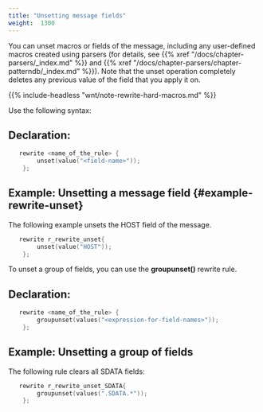 ```yaml
---
title: "Unsetting message fields"
weight:  1300
---
```

<!-- DISCLAIMER: This file is based on the syslog-ng Open Source Edition documentation https://github.com/balabit/syslog-ng-ose-guides/commit/2f4a52ee61d1ea9ad27cb4f3168b95408fddfdf2 and is used under the terms of The syslog-ng Open Source Edition Documentation License. The file has been modified by Axoflow. -->

You can unset macros or fields of the message, including any user-defined macros created using parsers (for details, see {{% xref "/docs/chapter-parsers/_index.md" %}} and {{% xref "/docs/chapter-parsers/chapter-patterndb/_index.md" %}}). Note that the unset operation completely deletes any previous value of the field that you apply it on.

{{% include-headless "wnt/note-rewrite-hard-macros.md" %}}

Use the following syntax:


## Declaration:

```c
   rewrite <name_of_the_rule> {
        unset(value("<field-name>"));
    };
```



## Example: Unsetting a message field {#example-rewrite-unset}

The following example unsets the HOST field of the message.

```c
   rewrite r_rewrite_unset{
        unset(value("HOST"));
    };
```


To unset a group of fields, you can use the **groupunset()** rewrite rule.


## Declaration:

```c
   rewrite <name_of_the_rule> {
        groupunset(values("<expression-for-field-names>"));
    };
```



## Example: Unsetting a group of fields

The following rule clears all SDATA fields:

```c
   rewrite r_rewrite_unset_SDATA{
        groupunset(values(".SDATA.*"));
    };
```

